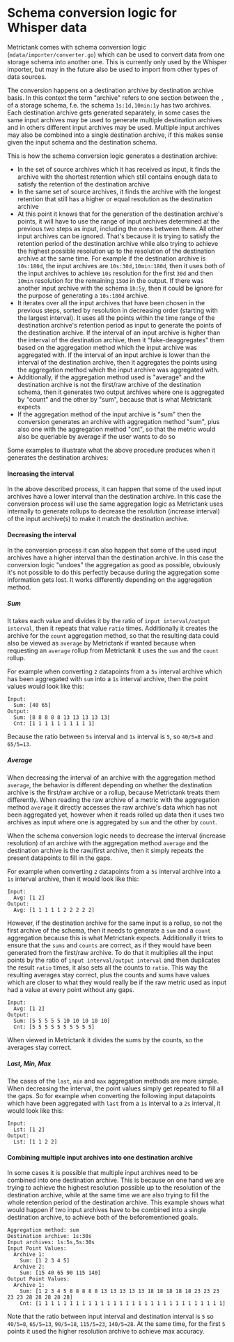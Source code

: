 # Schema conversion logic for Whisper data

Metrictank comes with schema conversion logic (`mdata/importer/converter.go`) which can be used to convert data from one storage schema into another one. This is currently only used by the Whisper importer, but may in the future also be used to import from other types of data sources.

The conversion happens on a destination archive by destination archive basis. In this context the term "archive" refers to one section between the `,` of a storage schema, f.e. the schema `1s:1d,10min:1y` has two archives. Each destination archive gets generated separately, in some cases the same input archives may be used to generate multiple destination archives and in others different input archives may be used. Multiple input archives may also be combined into a single destination archive, if this makes sense given the input schema and the destination schema.

This is how the schema conversion logic generates a destination archive:

  * In the set of source archives which it has received as input, it finds the archive with the shortest retention which still contains enough data to satisfy the retention of the destination archive
  * In the same set of source archives, it finds the archive with the longest retention that still has a higher or equal resolution as the destination archive
  * At this point it knows that for the generation of the destination archive's points, it will have to use the range of input archives determined at the previous two steps as input, including the ones between them. All other input archives can be ignored. That's because it is trying to satisfy the retention period of the destination archive while also trying to achieve the highest possible resolution up to the resolution of the destination archive at the same time. For example if the destination archive is `10s:180d`, the input archives are `10s:30d,10min:180d`, then it uses both of the input archives to achieve `10s` resolution for the first `30d` and then `10min` resolution for the remaining `150d` in the output. If there was another input archive with the schema `1h:5y`, then it could be ignore for the purpose of generating a `10s:180d` archive.
  * It iterates over all the input archives that have been chosen in the previous steps, sorted by resolution in decreasing order (starting with the largest interval). It uses all the points within the time range of the destination archive's retention period as input to generate the points of the destination archive. If the interval of an input archive is higher than the interval of the destination archive, then it "fake-deaggregates" them based on the aggregation method which the input archive was aggregated with. If the interval of an input archive is lower than the interval of the destination archive, then it aggregates the points using the aggregation method which the input archive was aggregated with.
  * Additionally, if the aggregation method used is "average" and the destination archive is not the first/raw archive of the destination schema, then it generates two output archives where one is aggregated by "count" and the other by "sum", because that is what Metrictank expects
  * If the aggregation method of the input archive is "sum" then the conversion generates an archive with aggregation method "sum", plus also one with the aggregation method "cnt", so that the metric would also be queriable by average if the user wants to do so

Some examples to illustrate what the above procedure produces when it generates the destination archives:

#### Increasing the interval

In the above described process, it can happen that some of the used input archives have a lower interval than the destination archive. In this case the conversion process will use the same aggregation logic as Metrictank uses internally to generate rollups to decrease the resolution (increase interval) of the input archive(s) to make it match the destination archive.

#### Decreasing the interval

In the conversion process it can also happen that some of the used input archives have a higher interval than the destination archive. In this case the conversion logic "undoes" the aggregation as good as possible, obviously it's not possible to do this perfectly because during the aggregation some information gets lost. It works differently depending on the aggregation method.

##### Sum

It takes each value and divides it by the ratio of `input interval/output interval`, then it repeats that value `ratio` times. Additionally it creates the archive for the `count` aggregation method, so that the resulting data could also be viewed as `average` by Metrictank if wanted because when requesting an `average` rollup from Metrictank it uses the `sum` and the `count` rollup. 

For example when converting `2` datapoints from a `5s` interval archive which has been aggregated with `sum` into a `1s` interval archive, then the point values would look like this:

```
Input:
  Sum: [40 65]
Output:
  Sum: [8 8 8 8 8 13 13 13 13 13]
  Cnt: [1 1 1 1 1 1 1 1 1 1]
```

Because the ratio between `5s` interval and `1s` interval is `5`, so `40/5=8` and `65/5=13`.

##### Average

When decreasing the interval of an archive with the aggregation method `average`, the behavior is different depending on whether the destination archive is the first/raw archive or a rollup, because Metrictank treats them differently. When reading the raw archive of a metric with the aggregation method `average` it directly accesses the raw archive's data which has not been aggregated yet, however when it reads rolled up data then it uses two archives as input where one is aggregated by `sum` and the other by `count`.

When the schema conversion logic needs to decrease the interval (increase resolution) of an archive with the aggregation method `average` and the destination archive is the raw/first archive, then it simply repeats the present datapoints to fill in the gaps. 

For example when converting `2` datapoints from a `5s` interval archive into a `1s` interval archive, then it would look like this:

```
Input:
  Avg: [1 2]
Output:
  Avg: [1 1 1 1 1 2 2 2 2 2]
```

However, if the destination archive for the same input is a rollup, so not the first archive of the schema, then it needs to generate a `sum` and a `count` aggregation because this is what Metrictank expects. Additionally it tries to ensure that the `sums` and `counts` are correct, as if they would have been generated from the first/raw archive. To do that it multiplies all the input points by the ratio of `input interval/output interval` and then duplicates the result `ratio` times, it also sets all the counts to `ratio`. This way the resulting averages stay correct, plus the counts and sums have values which are closer to what they would really be if the raw metric used as input had a value at every point without any gaps.

```
Input:
  Avg: [1 2]
Output:
  Sum: [5 5 5 5 5 10 10 10 10 10]
  Cnt: [5 5 5 5 5 5 5 5 5 5]
```
When viewed in Metrictank it divides the sums by the counts, so the averages stay correct.

##### Last, Min, Max

The cases of the `last`, `min` and `max` aggregation methods are more simple. When decreasing the interval, the point values simply get repeated to fill all the gaps. So for example when converting the following input datapoints which have been aggregated with `last` from a `1s` interval to a `2s` interval, it would look like this:

```
Input:
  Lst: [1 2]
Output:
  Lst: [1 1 2 2]
```

#### Combining multiple input archives into one destination archive

In some cases it is possible that multiple input archives need to be combined into one destination archive. This is because on one hand we are trying to achieve the highest resolution possible up to the resolution of the destination archive, while at the same time we are also trying to fill the whole retention period of the destination archive. This example shows what would happen if two input archives have to be combined into a single destination archive, to achieve both of the beforementioned goals.

```
Aggregation method: sum
Destination archive: 1s:30s
Input archives: 1s:5s,5s:30s
Input Point Values:
  Archive 1:
    Sum: [1 2 3 4 5]
  Archive 2:
    Sum: [15 40 65 90 115 140]
Output Point Values:
  Archive 1:
    Sum: [1 2 3 4 5 8 8 8 8 8 13 13 13 13 13 18 18 18 18 18 23 23 23 23 23 28 28 28 28 28]
    Cnt: [1 1 1 1 1 1 1 1 1 1 1 1 1 1 1 1 1 1 1 1 1 1 1 1 1 1 1 1 1 1]
```
Note that the ratio between input interval and destination interval is `5` so `40/5=8`, `65/5=13`, `90/5=18`, `115/5=23`, `140/5=28`. At the same time, for the first `5` points it used the higher resolution archive to achieve max accuracy.